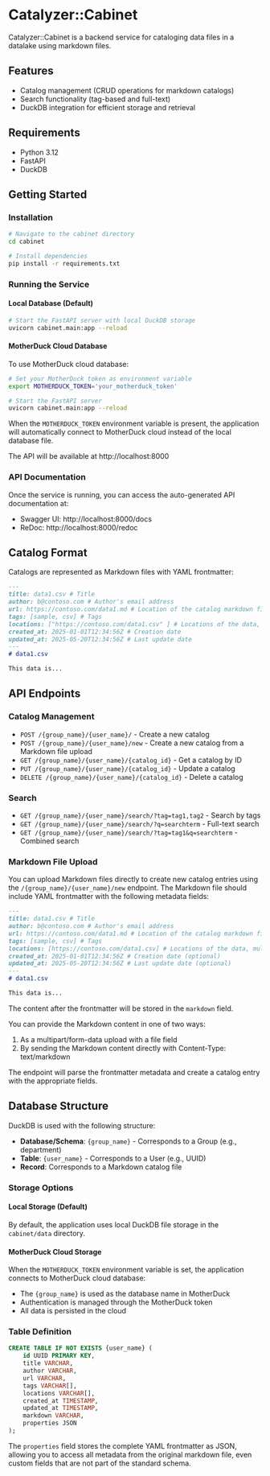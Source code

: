 # Catalyzer::Cabinet

Catalyzer::Cabinet is a backend service for cataloging data files in a datalake using markdown files.

## Features

- Catalog management (CRUD operations for markdown catalogs)
- Search functionality (tag-based and full-text)
- DuckDB integration for efficient storage and retrieval

## Requirements

- Python 3.12
- FastAPI
- DuckDB

## Getting Started

### Installation

```bash
# Navigate to the cabinet directory
cd cabinet

# Install dependencies
pip install -r requirements.txt
```

### Running the Service

#### Local Database (Default)

```bash
# Start the FastAPI server with local DuckDB storage
uvicorn cabinet.main:app --reload
```

#### MotherDuck Cloud Database

To use MotherDuck cloud database:

```bash
# Set your MotherDuck token as environment variable
export MOTHERDUCK_TOKEN='your_motherduck_token'

# Start the FastAPI server
uvicorn cabinet.main:app --reload
```

When the `MOTHERDUCK_TOKEN` environment variable is present, the application will automatically connect to MotherDuck cloud instead of the local database file.

The API will be available at http://localhost:8000

### API Documentation

Once the service is running, you can access the auto-generated API documentation at:

- Swagger UI: http://localhost:8000/docs
- ReDoc: http://localhost:8000/redoc

## Catalog Format

Catalogs are represented as Markdown files with YAML frontmatter:

```markdown
---
title: data1.csv # Title
author: b@contoso.com # Author's email address
url: https://contoso.com/data1.md # Location of the catalog markdown file
tags: [sample, csv] # Tags
locations: ["https://contoso.com/data1.csv" ] # Locations of the data, multiple possible
created_at: 2025-01-01T12:34:56Z # Creation date
updated_at: 2025-05-20T12:34:56Z # Last update date   
---
# data1.csv

This data is...
```

## API Endpoints

### Catalog Management

- `POST /{group_name}/{user_name}/` - Create a new catalog
- `POST /{group_name}/{user_name}/new` - Create a new catalog from a Markdown file upload
- `GET /{group_name}/{user_name}/{catalog_id}` - Get a catalog by ID
- `PUT /{group_name}/{user_name}/{catalog_id}` - Update a catalog
- `DELETE /{group_name}/{user_name}/{catalog_id}` - Delete a catalog

### Search

- `GET /{group_name}/{user_name}/search/?tag=tag1,tag2` - Search by tags
- `GET /{group_name}/{user_name}/search/?q=searchterm` - Full-text search
- `GET /{group_name}/{user_name}/search/?tag=tag1&q=searchterm` - Combined search

### Markdown File Upload

You can upload Markdown files directly to create new catalog entries using the `/{group_name}/{user_name}/new` endpoint.
The Markdown file should include YAML frontmatter with the following metadata fields:

```markdown
---
title: data1.csv # Title
author: b@contoso.com # Author's email address
url: https://contoso.com/data1.md # Location of the catalog markdown file
tags: [sample, csv] # Tags
locations: [https://contoso.com/data1.csv] # Locations of the data, multiple possible
created_at: 2025-01-01T12:34:56Z # Creation date (optional)
updated_at: 2025-05-20T12:34:56Z # Last update date (optional)
---
# data1.csv

This data is...
```

The content after the frontmatter will be stored in the `markdown` field.

You can provide the Markdown content in one of two ways:

1. As a multipart/form-data upload with a file field
2. By sending the Markdown content directly with Content-Type: text/markdown

The endpoint will parse the frontmatter metadata and create a catalog entry with the appropriate fields.

## Database Structure

DuckDB is used with the following structure:

- **Database/Schema**: `{group_name}` - Corresponds to a Group (e.g., department)
- **Table**: `{user_name}` - Corresponds to a User (e.g., UUID)
- **Record**: Corresponds to a Markdown catalog file

### Storage Options

#### Local Storage (Default)
By default, the application uses local DuckDB file storage in the `cabinet/data` directory.

#### MotherDuck Cloud Storage
When the `MOTHERDUCK_TOKEN` environment variable is set, the application connects to MotherDuck cloud database:
- The `{group_name}` is used as the database name in MotherDuck
- Authentication is managed through the MotherDuck token
- All data is persisted in the cloud

### Table Definition

```sql
CREATE TABLE IF NOT EXISTS {user_name} (
    id UUID PRIMARY KEY,
    title VARCHAR,
    author VARCHAR,
    url VARCHAR,
    tags VARCHAR[],
    locations VARCHAR[],
    created_at TIMESTAMP,
    updated_at TIMESTAMP,
    markdown VARCHAR,
    properties JSON
);
```

The `properties` field stores the complete YAML frontmatter as JSON, allowing you to access all metadata from the original markdown file, even custom fields that are not part of the standard schema.